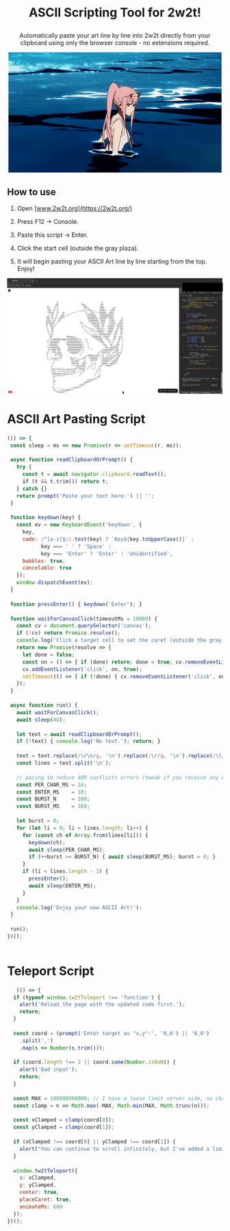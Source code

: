 #  <p align="center"> ASCII Scripting Tool for 2w2t! </p>

<p align="center"> Automatically paste your art line by line into 2w2t directly from your clipboard using only the browser console - no extensions required.</p>

<p align="center">
  <img src="zero-two.gif" alt="Zero Two">
</p>

## How to use

1. Open [www.2w2t.org](https://2w2t.org/)

2. Press F12 → Console.

3. Paste this script → Enter.

4. Click the start cell (outside the gray plaza).

5. It will begin pasting your ASCII Art line by line starting from the top. Enjoy!

   <p align="center">
  <img src="example.png" alt="Example">
</p>

<a id="ascii-script"></a>

# ASCII Art Pasting Script

   ```js
   (() => {
    const sleep = ms => new Promise(r => setTimeout(r, ms));
  
    async function readClipboardOrPrompt() {
      try {
        const t = await navigator.clipboard.readText();
        if (t && t.trim()) return t;
      } catch {}
      return prompt('Paste your text here:') || '';
    }
  
    function keydown(key) {
      const ev = new KeyboardEvent('keydown', {
        key,
        code: /^[a-z]$/i.test(key) ? `Key${key.toUpperCase()}` :
              key === ' ' ? 'Space' :
              key === 'Enter' ? 'Enter' : 'Unidentified',
        bubbles: true,
        cancelable: true
      });
      window.dispatchEvent(ev);
    }
  
    function pressEnter() { keydown('Enter'); }
  
    function waitForCanvasClick(timeoutMs = 10000) {
      const cv = document.querySelector('canvas');
      if (!cv) return Promise.resolve();
      console.log('Click a target cell to set the caret (outside the gray plaza)…');
      return new Promise(resolve => {
        let done = false;
        const on = () => { if (done) return; done = true; cv.removeEventListener('click', on, true); resolve(); };
        cv.addEventListener('click', on, true);
        setTimeout(() => { if (!done) { cv.removeEventListener('click', on, true); resolve(); } }, timeoutMs);
      });
    }
  
    async function run() {
      await waitForCanvasClick();
      await sleep(40); 
  
      let text = await readClipboardOrPrompt();
      if (!text) { console.log('No text.'); return; }
  
      text = text.replace(/\r\n/g, '\n').replace(/\r/g, '\n').replace(/\t/g, '  ');
      const lines = text.split('\n');
  
      // pacing to reduce 409 conflicts errors (tweak if you receive any on particularly long ASCII)
      const PER_CHAR_MS = 24;
      const ENTER_MS    = 18;
      const BURST_N     = 180; 
      const BURST_MS    = 160;
  
      let burst = 0;
      for (let li = 0; li < lines.length; li++) {
        for (const ch of Array.from(lines[li])) { 
          keydown(ch);
          await sleep(PER_CHAR_MS);
          if (++burst >= BURST_N) { await sleep(BURST_MS); burst = 0; }
        }
        if (li < lines.length - 1) {
          pressEnter();
          await sleep(ENTER_MS);
        }
      }
      console.log('Enjoy your new ASCII Art!');
    }
  
    run();
   })();
    
```
<a id="teleport-script"></a>
# Teleport Script 
```js
   (() => {
  if (typeof window.tw2tTeleport !== 'function') {
    alert('Reload the page with the updated code first.');
    return;
  }

  const coord = (prompt('Enter target as "x,y":', '0,0') || '0,0')
    .split(',')
    .map(s => Number(s.trim()));

  if (coord.length !== 2 || coord.some(Number.isNaN)) {
    alert('Bad input');
    return;
  }

  const MAX = 100000000000; // I have a loose limit server side, so changing this value won't do anything. But it should be easy to bypass if you'd like to go even further :)
  const clamp = n => Math.max(-MAX, Math.min(MAX, Math.trunc(n)));

  const xClamped = clamp(coord[0]);
  const yClamped = clamp(coord[1]);

  if (xClamped !== coord[0] || yClamped !== coord[1]) {
    alert("You can continue to scroll infinitely, but I've added a limit of 100 billion to this public teleport script to keep my database happy :)");
  }

  window.tw2tTeleport({
    x: xClamped,
    y: yClamped,
    center: true,
    placeCaret: true,
    animateMs: 600
  });
})();
```
